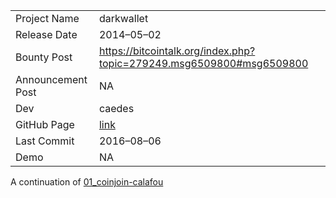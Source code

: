 ﻿|               	| 				|
| ----------- 		| ----------	| 
| Project Name 		| darkwallet 		|
| Release Date		| 2014–05–02	|
| Bounty Post 		| https://bitcointalk.org/index.php?topic=279249.msg6509800#msg6509800		|
| Announcement Post | NA		|
| Dev				| caedes		|
| GitHub Page		| [link](https://github.com/darkwallet/darkwallet)		|
| Last Commit		| 2016–08–06	|
| Demo				| NA | 

A continuation of [01_coinjoin-calafou](/01_coinjoin-calafou/summary.md)